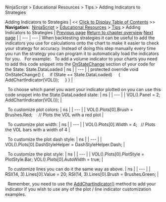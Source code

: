 ﻿
NinjaScript > Educational Resources > Tips > Adding Indicators to Strategies

Adding Indicators to Strategies
| << [Click to Display Table of Contents](adding_indicators_to_strategie.md) >> **Navigation:**     [NinjaScript](ninjascript.md) > [Educational Resources](educational_resources.md) > [Tips](tips.md) > Adding Indicators to Strategies | [Previous page](tips.md) [Return to chapter overview](tips.md) [Next page](checking_for_null_references.md) |
| --- | --- |
When backtesting strategies it can be useful to add the indicators you use for calculations onto the chart to make it easier to check your strategy for accuracy. Instead of doing this step manually every time you run the strategy you can program it to automatically load the indicators for you.
 
For example:
 
To add a volume indicator to your charts you need to add this code snippet into the [OnStateChange](onstatechange.md) section of your code for the State: State.DataLoaded
| ns |
| --- |
| protected override void OnStateChange() {      if (State == State.DataLoaded)      {            AddChartIndicator(VOL());      } } |

 
To choose which panel you want your indicator plotted on you can use this code snippet into the State.DataLoaded state:
| ns |
| --- |
| VOL().Panel = 2; AddChartIndicator(VOL()); |

 
To customize plot colors:
| ns |
| --- |
| VOL().Plots[0].Brush = Brushes.Red;     // Plots the VOL with a red plot |

 
To customize plot width:
| ns |
| --- |
| VOL().Plots[0].Width = 4;   // Plots the VOL bars with a width of 4 |

 
To customize the plot dash style:
| ns |
| --- |
| VOL().Plots[0].DashStyleHelper = DashStyleHelper.Dash; |

 
To customize the plot style:
| ns |
| --- |
| VOL().Plots[0].PlotStyle = PlotStyle.Bar; VOL().Plots[0].AutoWidth = true; |

 
To customize lines you can do it the same way as above.
| ns |
| --- |
| RSI(14, 3).Lines[0].Value = 20; RSI(14, 3).Lines[0].Brush = Brushes.Green; |

 
Remember, you need to use the [AddChartIndicator()](addchartindicator.md) method to add your indicator if you wish to use any of the plot / line indicator customization examples.
